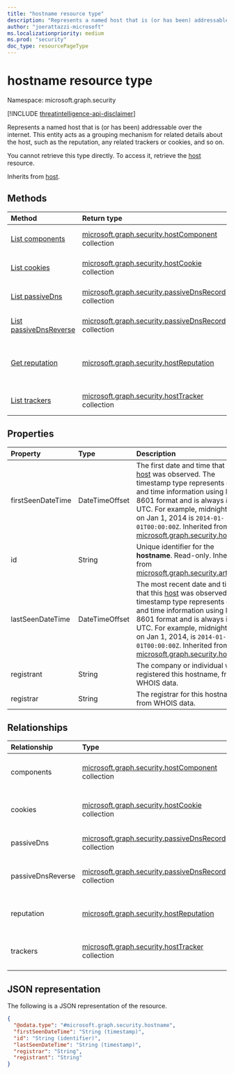 ```yaml
---
title: "hostname resource type"
description: "Represents a named host that is (or has been) addressable over the internet"
author: "joerattazzi-microsoft"
ms.localizationpriority: medium
ms.prod: "security"
doc_type: resourcePageType
---
```


# hostname resource type

Namespace: microsoft.graph.security

[!INCLUDE [threatintelligence-api-disclaimer](../../includes/threatintelligence-api-disclaimer.md)]

Represents a named host that is (or has been) addressable over the internet. This entity acts as a grouping mechanism for related details about the host, such as the reputation, any related trackers or cookies, and so on.

You cannot retrieve this type directly. To access it, retrieve the [host](../resources/security-host.md) resource.

Inherits from [host](../resources/security-host.md).

## Methods

| Method                                                                   | Return type                                                                                       | Description                                                          |
| :----------------------------------------------------------------------- | :------------------------------------------------------------------------------------------------ | :------------------------------------------------------------------- |
| [List components](../api/security-host-list-components.md)               | [microsoft.graph.security.hostComponent](../resources/security-hostcomponent.md) collection       | Get a list of **hostComponent** resources.                           |
| [List cookies](../api/security-host-list-cookies.md)                     | [microsoft.graph.security.hostCookie](../resources/security-hostcookie.md) collection             | Get a list of **hostCookie** resources.                              |
| [List passiveDns](../api/security-host-list-passivedns.md)               | [microsoft.graph.security.passiveDnsRecord](../resources/security-passivednsrecord.md) collection | Get a list of **passiveDnsRecord** resources.                        |
| [List passiveDnsReverse](../api/security-host-list-passivednsreverse.md) | [microsoft.graph.security.passiveDnsRecord](../resources/security-passivednsrecord.md) collection | Get a list of **passiveDnsRecord** resources.                        |
| [Get reputation](../api/security-host-get-reputation.md)                 | [microsoft.graph.security.hostReputation](../resources/security-hostreputation.md)                | Get the properties and relationships of a **hostReputation** object. |
| [List trackers](../api/security-host-list-trackers.md)                   | [microsoft.graph.security.hostTracker](../resources/security-hosttracker.md) collection           | Get a list of **hostTracker** resources.                             |

## Properties

| Property          | Type           | Description                                                                                                                                                                                                                                                                                                                                             |
| :---------------- | :------------- | :------------------------------------------------------------------------------------------------------------------------------------------------------------------------------------------------------------------------------------------------------------------------------------------------------------------------------------------------------ |
| firstSeenDateTime | DateTimeOffset | The first date and time that this [host](../resources/security-host.md) was observed. The timestamp type represents date and time information using ISO 8601 format and is always in UTC. For example, midnight UTC on Jan 1, 2014 is `2014-01-01T00:00:00Z`. Inherited from [microsoft.graph.security.host](../resources/security-host.md).       |
| id                | String         | Unique identifier for the **hostname**. Read-only. Inherited from [microsoft.graph.security.artifact](../resources/security-artifact.md).                                                                                                                                                                                                               |
| lastSeenDateTime  | DateTimeOffset | The most recent date and time that this [host](../resources/security-host.md) was observed. The timestamp type represents date and time information using ISO 8601 format and is always in UTC. For example, midnight UTC on Jan 1, 2014, is `2014-01-01T00:00:00Z`. Inherited from [microsoft.graph.security.host](../resources/security-host.md). |
| registrant        | String         | The company or individual who registered this hostname, from WHOIS data.                                                                                                                                                                                                                                                                                |
| registrar         | String         | The registrar for this hostname, from WHOIS data.                                                                                                                                                                                                                                                                                                       |

## Relationships

| Relationship      | Type                                                                                              | Description                                                                                                                               |
| :---------------- | :------------------------------------------------------------------------------------------------ | :---------------------------------------------------------------------------------------------------------------------------------------- |
| components        | [microsoft.graph.security.hostComponent](../resources/security-hostcomponent.md) collection       | The **hostComponents** that are associated with this host. Inherited from [microsoft.graph.security.host](../resources/security-host.md). |
| cookies           | [microsoft.graph.security.hostCookie](../resources/security-hostcookie.md) collection             | The **hostCookies** that are associated with this host. Inherited from [microsoft.graph.security.host](../resources/security-host.md).    |
| passiveDns        | [microsoft.graph.security.passiveDnsRecord](../resources/security-passivednsrecord.md) collection | Passive DNS retrieval about this host. Inherited from [microsoft.graph.security.host](../resources/security-host.md).                     |
| passiveDnsReverse | [microsoft.graph.security.passiveDnsRecord](../resources/security-passivednsrecord.md) collection | Reverse passive DNS retrieval about this host. Inherited from [microsoft.graph.security.host](../resources/security-host.md).             |
| reputation        | [microsoft.graph.security.hostReputation](../resources/security-hostreputation.md)                | Represents a calculated reputation of this host. Inherited from [microsoft.graph.security.host](../resources/security-host.md).           |
| trackers          | [microsoft.graph.security.hostTracker](../resources/security-hosttracker.md) collection           | The **hostTrackers** that are associated with this host. Inherited from [microsoft.graph.security.host](../resources/security-host.md).   |

## JSON representation

The following is a JSON representation of the resource.

<!-- {
  "blockType": "resource",
  "keyProperty": "id",
  "@odata.type": "microsoft.graph.security.hostname",
  "baseType": "microsoft.graph.security.host",
  "openType": false
}
-->

```json
{
  "@odata.type": "#microsoft.graph.security.hostname",
  "firstSeenDateTime": "String (timestamp)",
  "id": "String (identifier)",
  "lastSeenDateTime": "String (timestamp)",
  "registrar": "String",
  "registrant": "String"
}
```
